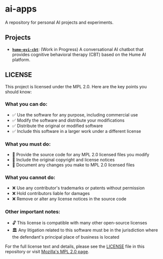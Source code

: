 # ai-apps

A repository for personal AI projects and experiments.

## Projects

- [**`hume-evi-cbt`**](./hume-evi-cbt/README.md): (Work in Progress) A conversational AI chatbot that provides cognitive behavioral therapy (CBT) based on the Hume AI platform.

## LICENSE

This project is licensed under the MPL 2.0. Here are the key points you should know:

### What you can do:
- ✅ Use the software for any purpose, including commercial use
- ✅ Modify the software and distribute your modifications
- ✅ Distribute the original or modified software
- ✅ Include this software in a larger work under a different license

### What you must do:
- 📄 Provide the source code for any MPL 2.0 licensed files you modify
- 🔗 Include the original copyright and license notices
- 📝 Document any changes you make to MPL 2.0 licensed files

### What you cannot do:
- ❌ Use any contributor's trademarks or patents without permission
- ❌ Hold contributors liable for damages
- ❌ Remove or alter any license notices in the source code

### Other important notes:
- 🔓 This license is compatible with many other open-source licenses
- 🏛️ Any litigation related to this software must be in the jurisdiction where the defendant's principal place of business is located

For the full license text and details, please see the [LICENSE](LICENSE) file in this repository or visit [Mozilla's MPL 2.0 page](https://www.mozilla.org/en-US/MPL/2.0/).
